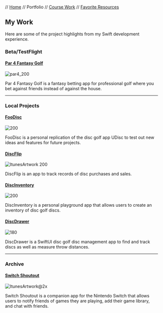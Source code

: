 // [Home](index.md) // Portfolio // [Course Work](course-work.md) // [Favorite Resources](favorite-resources.md)

## My Work

Here are some of the project highlights from my Swift development experience.

### Beta/TestFlight

#### [Par 4 Fantasy Golf](portfolio/Par4FantasyGolf.md)

![par4_200](https://github.com/brianeatsbeets/brianeatsbeets.github.io/assets/94752449/afa6f98c-4584-40bc-92e6-3b554bfd530e)

Par 4 Fantasy Golf is a fantasy betting app for professional golf where you bet against friends instead of against the house.

---

### Local Projects

#### [FooDisc](portfolio/FooDisc.md)

![200](https://user-images.githubusercontent.com/94752449/153074525-5205af54-22d8-4ba2-9390-9e7e25fc94b6.png)

FooDisc is a personal replication of the disc golf app UDisc to test out new ideas and features for future projects.

#### [DiscFlip](portfolio/DiscFlip.md)

![ItunesArtwork 200](https://user-images.githubusercontent.com/94752449/196172395-36111ee2-0421-49b8-8a55-91771def56b0.png)

DiscFlip is an app to track records of disc purchases and sales.

#### [DiscInventory](portfolio/DiscInventory.md)

![200](https://user-images.githubusercontent.com/94752449/196256293-20165c24-9bdd-4205-83a2-3df861842829.png)

DiscInventory is a personal playground app that allows users to create an inventory of disc golf discs.

#### [DiscDrawer](portfolio/DiscDrawer.md)

![180](https://github.com/brianeatsbeets/brianeatsbeets.github.io/assets/94752449/d65b3d55-13cd-4dcb-87bf-81381c120146)

DiscDrawer is a SwiftUI disc golf disc management app to find and track discs as well as measure throw distances.

---

### Archive

#### [Switch Shoutout](portfolio/Switch-Shoutout.md)

![ItunesArtwork@2x](https://user-images.githubusercontent.com/94752449/153074601-96356a4c-7b80-4de8-8b81-e8a292733326.png)

Switch Shoutout is a companion app for the Nintendo Switch that allows users to notify friends of games they are playing, add their game library, and chat with friends.
